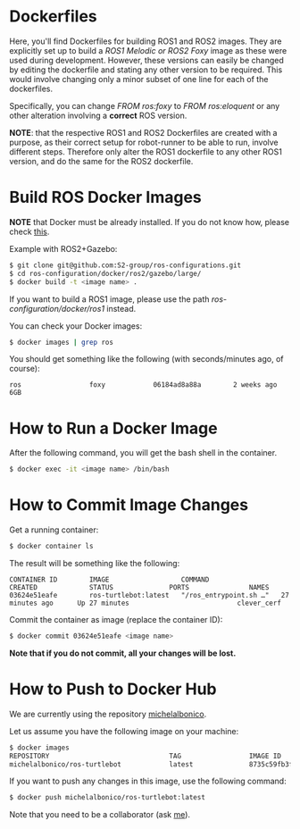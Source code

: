 
# Dockerfiles

Here, you'll find Dockerfiles for building ROS1 and ROS2 images. They are explicitly set up to build a *ROS1 Melodic or ROS2 Foxy* image as these were used during development. However, these versions can easily be changed by editing the dockerfile and stating any other version to be required. This would involve changing only a minor subset of one line for each of the dockerfiles. 

Specifically, you can change *FROM ros:foxy* to *FROM ros:eloquent* or any other alteration involving a **correct** ROS version. 

**NOTE**: that the respective ROS1 and ROS2 Dockerfiles are created with a purpose, as their correct setup for robot-runner to be able to run, involve different steps. Therefore only alter the ROS1 dockerfile to any other ROS1 version, and do the same for the ROS2 dockerfile.

# Build ROS Docker Images

**NOTE** that Docker must be already installed. If you do not know how, please check [this](https://docs.docker.com/engine/install/ubuntu/).

Example with ROS2+Gazebo: 
```bash
$ git clone git@github.com:S2-group/ros-configurations.git
$ cd ros-configuration/docker/ros2/gazebo/large/
$ docker build -t <image name> .
```
If you want to build a ROS1 image, please use the path *ros-configuration/docker/ros1* instead.

You can check your Docker images:

```bash
$ docker images | grep ros
```

You should get something like the following (with seconds/minutes ago, of course):

```
ros                 foxy            06184ad8a88a        2 weeks ago         6GB
```

# How to Run a Docker Image

After the following command, you will get the bash shell in the container.

```bash
$ docker exec -it <image name> /bin/bash
```

# How to Commit Image Changes

Get a running container:

```bash
$ docker container ls
```

The result will be something like the following:

```
CONTAINER ID        IMAGE                  COMMAND                  CREATED             STATUS              PORTS               NAMES
03624e51eafe        ros-turtlebot:latest   "/ros_entrypoint.sh …"   27 minutes ago      Up 27 minutes                           clever_cerf
```

Commit the container as image (replace the container ID):
```bash
$ docker commit 03624e51eafe <image name>
```

<b>Note that if you do not commit, all your changes will be lost.</b>


# How to Push to Docker Hub

We are currently using the repository [michelalbonico](https://hub.docker.com/u/michelalbonico/).

Let us assume you have the following image on your machine:

```bash
$ docker images
REPOSITORY                              TAG                 IMAGE ID            CREATED             SIZE
michelalbonico/ros-turtlebot            latest              8735c59fb3fc        35 minutes ago      1.6GB
```

If you want to push any changes in this image, use the following command:

```bash
$ docker push michelalbonico/ros-turtlebot:latest
```
Note that you need to be a collaborator (ask [me](mailto:bsd.albonico@gmail.com)).


